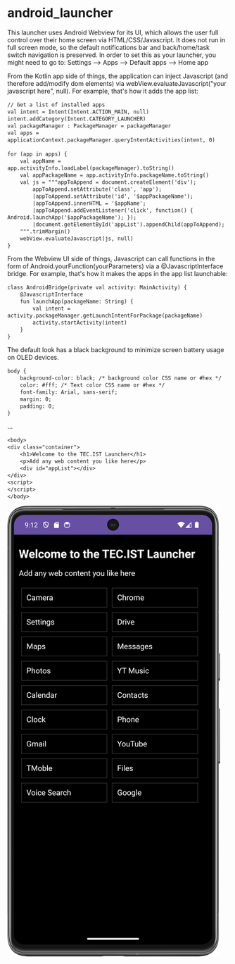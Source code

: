 # android_launcher
This launcher uses Android Webview for its UI, which allows the user full control over their home screen via HTML/CSS/Javascript.  It does not run in full screen mode, so the default notifications bar and back/home/task switch navigation is preserved.  In order to set this as your launcher, you might need to go to: Settings --> Apps --> Default apps --> Home app

From the Kotlin app side of things, the application can inject Javascript (and therefore add/modify dom elements) via webView.evaluateJavascript("your javascript here", null).  For example, that's how it adds the app list:

```
// Get a list of installed apps
val intent = Intent(Intent.ACTION_MAIN, null)
intent.addCategory(Intent.CATEGORY_LAUNCHER)
val packageManager : PackageManager = packageManager
val apps = applicationContext.packageManager.queryIntentActivities(intent, 0)

for (app in apps) {
    val appName = app.activityInfo.loadLabel(packageManager).toString()
    val appPackageName = app.activityInfo.packageName.toString()
    val js = """appToAppend = document.createElement('div');
        appToAppend.setAttribute('class', 'app');
        |appToAppend.setAttribute('id', '$appPackageName');
        |appToAppend.innerHTML = '$appName';
        |appToAppend.addEventListener('click', function() { Android.launchApp('$appPackageName'); });
        |document.getElementById('appList').appendChild(appToAppend);
    """.trimMargin()
    webView.evaluateJavascript(js, null)
}
```

From the Webview UI side of things, Javascript can call functions in the form of Android.yourFunction(yourParameters) via a @JavascriptInterface bridge.  For example, that's how it makes the apps in the app list launchable:

```
class AndroidBridge(private val activity: MainActivity) {
    @JavascriptInterface
    fun launchApp(packageName: String) {
        val intent = activity.packageManager.getLaunchIntentForPackage(packageName)
        activity.startActivity(intent)
    }
}
```

The default look has a black background to minimize screen battery usage on OLED devices.

```
body {
    background-color: black; /* background color CSS name or #hex */
    color: #fff; /* Text color CSS name or #hex */
    font-family: Arial, sans-serif;
    margin: 0;
    padding: 0;
}
```
...
```
<body>
<div class="container">
    <h1>Welcome to the TEC.IST Launcher</h1>
    <p>Add any web content you like here</p>
    <div id="appList"></div>
</div>
<script>
</script>
</body>
```

![image](https://github.com/TEC-IST/android_launcher/blob/main/screenshots/screenshot.png)
